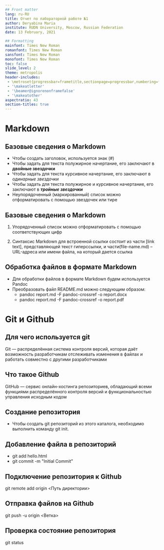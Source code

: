 ```yaml
---
## Front matter
lang: ru-RU
title: Отчет по лабораторной работе №1
author: Deryabina Maria
institute: RUDN University, Moscow, Russian Federation
date: 13 February, 2021

## Formatting
mainfont: Times New Roman
romanfont: Times New Roman
sansfont: Times New Roman
monofont: Times New Roman
toc: false
slide_level: 2
theme: metropolis
header-includes:
 - \metroset{progressbar=frametitle,sectionpage=progressbar,numbering=fraction}
 - '\makeatletter'
 - '\beamer@ignorenonframefalse'
 - '\makeatother'
aspectratio: 43
section-titles: true
---
```


# Markdown

## Базовые сведения о Markdown

- Чтобы создать заголовок, используется знак (#)
- Чтобы задать для текста полужирное начертание, его заключают в **двойные звездочки**
- Чтобы задать для текста курсивное начертание, его заключают в *одинарные звездочки*
- Чтобы задать для текста полужирное и курсивное начертание, его заключают в ***тройные звездочки***
- Неупорядоченный (маркированный) список можно отформатировать с помощью звездочек или тире

## Базовые сведения о Markdown

1. Упорядоченный список можно отформатировать с помощью соответствующих цифр

2. Синтаксис Markdown для встроенной ссылки состоит из части \[link text], представляющей текст гиперссылки, и части(file-name.md) – URL-адреса или имени файла, на который дается ссылка


## Обработка файлов в формате Markdown

- Для обработки файлов в формате Markdown будем используется Pandoc
- Преобразовать файл README.md можно следующим образом:
	- pandoc report.md -F pandoc-crossref -o report.docx    
	- pandoc report.md -F pandoc-crossref -o report.pdf

# Git и Github

## Для чего используется git

Git — распределённая система контроля версий, которая даёт возможность разработчикам отслеживать изменения в файлах и работать совместно с другими разработчиками

## Что такое Github

GitHub — сервис онлайн-хостинга репозиториев, обладающий всеми функциями распределённого контроля версий и функциональностью управления исходным кодом

## Создание репозитория

- Чтобы создать git репозиторий из этого каталога, необходимо выполнить команду git init.

## Добавление файла в репозиторий

- git add hello.html
- git commit -m "Initial Commit"

## Подключение репозитория к Github

git remote add origin <Путь директории>

## Отправка файлов на Github

git push -u origin <Ветка>

## Проверка состояние репозитория

git status

